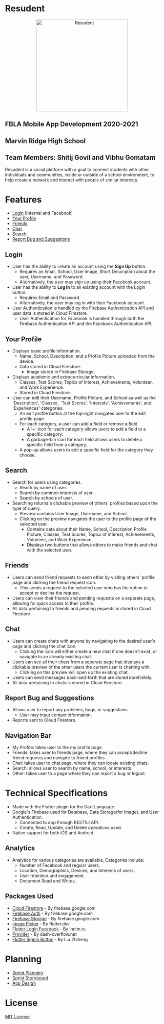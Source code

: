 # Resudent
<p align="center">
<img src="https://user-images.githubusercontent.com/54728068/103335903-82587980-4a44-11eb-9919-cc75da9d6160.png" alt="Resudent" width=300>
</p>

## FBLA Mobile App Development 2020-2021
## Marvin Ridge High School
## Team Members: Shitij Govil and Vibhu Gomatam

Resudent is a social platform with a goal to connect students with other individuals and communities, inside or outside of a school environment, to help create a network and interact with people of similar interests.

# Features
- [Login](#Login) (Internal and Facebook)
- [Your Profile](#Your-Profile)
- [Friends](#Friends)
- [Chat](#Chat)
- [Search](#Search)
- [Report Bug and Suggestions](#Report-Bug-and-Suggestions)

## Login
- User has the ability to create an account using the **Sign Up** button. 
    * Requires an Email, School, User Image, Short Description about the user, Username, and Password.
    * Alternatively, the user may sign up using their Facebook account.
- User has the ability to **Log In** to an existing account with the Login button.
    * Requires Email and Password.
    * Alternatively, the user may log in with their Facebook account.
- User Authentication is handled by the Firebase Authentication API and user data is stored in Cloud Firestore.
    * User Authentication for Facebook is handled through both the Firebase Authentication API and the Facebook Authentication API.
## Your Profile
- Displays basic profile information. 
    * Name, School, Description, and a Profile Picture uploaded from the device.
    * Data stored in Cloud Firestore.
        * Image stored in Firebase Storage.
- Displays academic and extracurricular information.
    * Classes, Test Scores, Topics of Interest, Achievements, Volunteer, and Work Experience.
    * Stored in Cloud Firestore.
- User can edit their Username, Profile Picture, and School as well as the 'Description', 'Classes', 'Test Scores', 'Interests', 'Achievements', and 'Experiences' categories.
    * An edit profile button at the top-right navigates user to the edit profile page.
    * For each category, a user can add a field or remove a field.
        * A '+' icon for each category allows users to add a field to a specific category.
        * A garbage-bin icon for each field allows users to delete a specific field from a category.
    * A pop-up allows users to edit a specific field for the category they choose.
## Search
- Search for users using categories. 
    * Seach by name of user.
    * Search by common interests of user.
    * Search by schools of user.
- Searching returns a clickable preview of others' profiles based upon the type of query.
    * Preview contains User Image, Username, and School.
    * Clicking on the preview navigates the user to the profile page of the selected user.
        * Contains data about their Name, School, Description Profile Picture, Classes, Test Scores, Topics of Interest, Achievements, Volunteer, and Work Experience.
        * Displays two buttons that allows others to make friends and chat with the selected user.
## Friends
- Users can send friend requests to each other by visiting others' profile page and clicking the friend request icon.
    * This sends a request to the selected user who has the option to accept or decline the request.
- Users can view their friends and pending requests on a separate page, allowing for quick access to their profile.
- All data pertaining to friends and pending requests is stored in Cloud Firestore.
## Chat
- Users can create chats with anyone by navigating to the desired user's page and clicking the chat icon.
    * Clicking the icon will either create a new chat if one doesn't exist, or navigate to an already existing chat.
- Users can see all their chats from a separate page that displays a clickable preview of the other users the current user is chatting with.
    * Clicking on this preview will open up the existing chat.
- Users can send messages back-and-forth that are stored indefinitely. 
- All data pertaining to chats is stored in Cloud Firestore.
## Report Bug and Suggestions
- Allows user to report any problems, bugs, or suggestions.
    * User may input contact information.
- Reports sent to Cloud Firestore.
## Navigation Bar
- My Profile: takes user to the my profile page. 
- Friends: takes user to friends page, where they can accept/decline friend requests and navigate to friend profiles.
- Chat: takes user to chat page, where they can locate existing chats.
- Search: allows user to search by name, school, or interests.
- Other: takes user to a page where they can report a bug or logout.

# Technical Specifications
- Made with the Flutter plugin for the Dart Language.
- Google's Firebase used for Database, Data Storage(for Image), and User Authentication.
    * Connected to app through RESTful API.
    * Create, Read, Update, and Delete operations used.
- Native support for both iOS and Android.

## Analytics
- Analytics for various categories are available. Categories include:
    * Number of Facebook and regular users.
    * Location, Demographics, Devices, and Interests of users.
    * User retention and engagement.
    * Document Read and Writes.
   
## Packages Used
- [Cloud Firestore](https://pub.dev/packages/cloud_firestore) - By firebase.google.com
- [Firebase Auth](https://pub.dev/packages/firebase_auth) - By firebase.google.com
- [Firebase Storage](https://pub.dev/packages/firebase_storage) - By firebase.google.com
- [Image Picker](https://pub.dev/packages/image_picker) - By flutter.dev
- [Flutter Login Facebook](https://pub.dev/packages/flutter_login_facebook) - By innim.ru
- [Provider](https://pub.dev/packages/provider) - By dash-overflow.net
- [Flutter SignIn Button](https://pub.dev/packages/flutter_signin_button) - By Liu Zhiheng

# Planning
- [Sprint Planning](https://timelines.gitkraken.com/timeline/2584802811ab43aa848879d1b361c815?range=0_22)
- [Sprint Storyboard](https://app.gitkraken.com/glo/board/X-PBLLw5GgAS446I)
- [App Design](https://www.figma.com/file/Hcma6qqDZZJ8mWkQaJQloB/FBLA-App)

# License
[MIT License](https://github.com/horsefeedapples/fbla_app/blob/master/LICENSE) 

